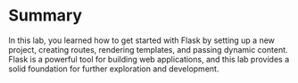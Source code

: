 # Summary

In this lab, you learned how to get started with Flask by setting up a new project, creating routes, rendering templates, and passing dynamic content. Flask is a powerful tool for building web applications, and this lab provides a solid foundation for further exploration and development.
